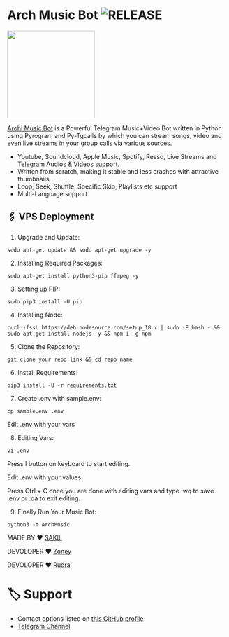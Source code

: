 

# Arch Music Bot <img src="https://img.shields.io/github/v/release/sakil000/ArohiMusicBot?color=green&logo=github&logoColor=red&style=social" alt="RELEASE">

<img src="https://telegra.ph/file/94e013900d86ff5899439.jpg" align="middle" width="200" height="200"/>

[Arohi Music Bot](https://t.me/UMIKO_CHAT_BOT) is a Powerful Telegram Music+Video Bot written in Python using Pyrogram and Py-Tgcalls by which you can stream songs, video and even live streams in your group calls via various sources.

* Youtube, Soundcloud, Apple Music, Spotify, Resso, Live Streams and Telegram Audios & Videos support.
* Written from scratch, making it stable and less crashes with attractive thumbnails.
* Loop, Seek, Shuffle, Specific Skip, Playlists etc support
* Multi-Language support



## 🖇 VPS Deployment

1.  Upgrade and Update:

`sudo apt-get update && sudo apt-get upgrade -y`

2. Installing Required Packages:

`sudo apt-get install python3-pip ffmpeg -y`

3. Setting up PIP:

`sudo pip3 install -U pip`

4. Installing Node:

`curl -fssL https://deb.nodesource.com/setup_18.x | sudo -E bash - && sudo apt-get install nodejs -y && npm i -g npm`

5. Clone the Repository:

`git clone your repo link && cd repo name`

6. Install Requirements:

`pip3 install -U -r requirements.txt`

7. Create .env  with sample.env:

`cp sample.env .env`

Edit .env with your vars

8. Editing Vars:

`vi .env`

Press I button on keyboard to start editing.

Edit .env with your values


Press Ctrl + C  once you are done with editing vars and type :wq to save .env or :qa to exit editing.

9. Finally Run Your Music Bot:

`python3 -m ArchMusic`



MADE BY ❤️ [SAKIL](https://t.me/YO_UR_OFFICIAL_CRUSH)

DEVOLOPER ❤️ [Zoney](https://t.me/itszoney)

 DEVOLOPER ❤️ [Rudra](https://t.me/Unknown_hu_m)

# 🏷 Support

- Contact options listed on [this GitHub profile](https://github.com/ArchBots)
- [Telegram Channel](https://t.me/ArchBots)



